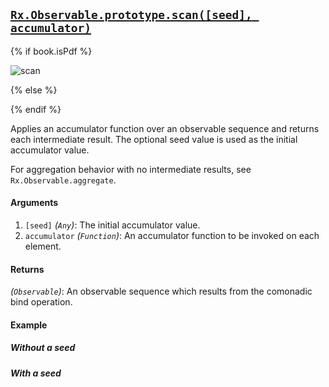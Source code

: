 ## [`Rx.Observable.prototype.scan([seed], accumulator)`](https://github.com/Reactive-Extensions/RxJS/blob/master/src/core/linq/observable/scan.js)

{% if book.isPdf %}

![scan](http://reactivex.io/documentation/operators/images/scan.png)

{% else %}

<rx-marbles key="scan"></rx-marbles>

{% endif %}

Applies an accumulator function over an observable sequence and returns each intermediate result. The optional seed value is used as the initial accumulator value.

For aggregation behavior with no intermediate results, see `Rx.Observable.aggregate`.

#### Arguments
1. `[seed]` *(`Any`)*: The initial accumulator value.
2. `accumulator` *(`Function`)*: An accumulator function to be invoked on each element.
 
#### Returns
*(`Observable`)*: An observable sequence which results from the comonadic bind operation.

#### Example

##### Without a seed

[](http://jsbin.com/jupibi/1/embed?js,console)

##### With a seed

[](http://jsbin.com/retuh/1/embed?js,console)
